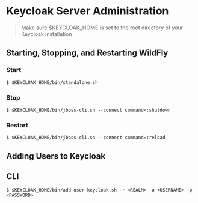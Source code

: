 # Keycloak Server Administration

> Make sure $KEYCLOAK_HOME is set to the root directory of your Keycloak installation

## Starting, Stopping, and Restarting WildFly

### Start

`$ $KEYCLOAK_HOME/bin/standalone.sh`

### Stop

`$ $KEYCLOAK_HOME/bin/jboss-cli.sh --connect command=:shutdown`

### Restart

`$ $KEYCLOAK_HOME/bin/jboss-cli.sh --connect command=:reload`

## Adding Users to Keycloak

## CLI

`$ $KEYCLOAK_HOME/bin/add-user-keycloak.sh -r <REALM> -u <USERNAME> -p <PASSWORD>`
